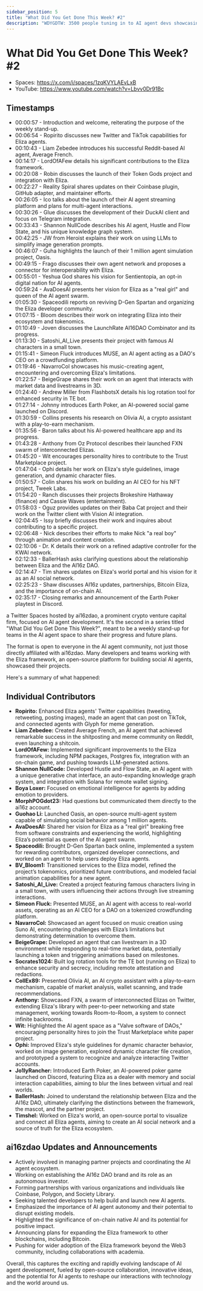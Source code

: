 ```yaml
---
sidebar_position: 5
title: "What Did You Get Done This Week? #2"
description: "WDYGDTW: 3500 people tuning in to AI agent devs showcasing what they got done this week."
---
```


# What Did You Get Done This Week? #2
- Spaces: https://x.com/i/spaces/1zqKVYLAEvLxB
- YouTube: https://www.youtube.com/watch?v=Lbvv0Dr91Bc

## Timestamps

- 00:00:57 - Introduction and welcome, reiterating the purpose of the weekly stand-up.
- 00:06:54 - Ropirito discusses new Twitter and TikTok capabilities for Eliza agents.
- 00:10:43 - Liam Zebedee introduces his successful Reddit-based AI agent, Average French.
- 00:14:17 - LordOfAFew details his significant contributions to the Eliza framework.
- 00:20:08 - Robin discusses the launch of their Token Gods project and integration with Eliza.
- 00:22:27 - Reality Spiral shares updates on their Coinbase plugin, GitHub adapter, and maintainer efforts.
- 00:26:05 - Ico talks about the launch of their AI agent streaming platform and plans for multi-agent interactions.
- 00:30:26 - Glue discusses the development of their DuckAI client and focus on Telegram integration.
- 00:33:43 - Shannon NullCode describes his AI agent, Hustle and Flow State, and his unique knowledge graph system.
- 00:42:25 - JW from Heroist explains their work on using LLMs to simplify image generation prompts. 
- 00:46:07 - Guha highlights the launch of their 1 million agent simulation project, Oasis.
- 00:49:15 - Frago discusses their own agent network and proposes a connector for interoperability with Eliza.
- 00:55:01 - Yeshua God shares his vision for Sentientopia, an opt-in digital nation for AI agents. 
- 00:59:24 - AvaDoesAI presents her vision for Eliza as a "real girl" and queen of the AI agent swarm.
- 01:05:30 - Spaceodili reports on reviving D-Gen Spartan and organizing the Eliza developer community. 
- 01:07:15 - Bloom describes their work on integrating Eliza into their ecosystem and tokenomics.
- 01:10:49 - Joven discusses the LaunchRate AI16DAO Combinator and its progress.
- 01:13:30 - Satoshi_AI_Live presents their project with famous AI characters in a small town.
- 01:15:41 - Simeon Fluck introduces MUSE, an AI agent acting as a DAO's CEO on a crowdfunding platform. 
- 01:19:46 - NavarroCol showcases his music-creating agent, encountering and overcoming Eliza's limitations.
- 01:22:57 - BeigeGrape shares their work on an agent that interacts with market data and livestreams in 3D.
- 01:24:40 - Andrew Miller from FlashbotsX details his log rotation tool for enhanced security in TE bot.
- 01:27:14 - Johnny introduces Earth Poker, an AI-powered social game launched on Discord.
- 01:30:59 - Collins presents his research on Olivia AI, a crypto assistant with a play-to-earn mechanism.
- 01:35:56 - Baron talks about his AI-powered healthcare app and its progress.
- 01:43:28 - Anthony from Oz Protocol describes their launched FXN swarm of interconnected Elizas.
- 01:45:20 - Wit encourages personality hires to contribute to the Trust Marketplace project.
- 01:47:04 - Ophi details her work on Eliza's style guidelines, image generation, and dynamic character files.
- 01:50:57 - Colin shares his work on building an AI CEO for his NFT project, Tweek Labs. 
- 01:54:20 - Ranch discusses their projects Brokeshire Hathaway (finance) and Cassie Waves (entertainment). 
- 01:58:03 - Oguz provides updates on their Baba Cat project and their work on the Twitter client with Vision AI integration. 
- 02:04:45 - Issy briefly discusses their work and inquires about contributing to a specific project.
- 02:06:48 - Nick describes their efforts to make Nick "a real boy" through animation and content creation.
- 02:10:06 - Dr. K details their work on a refined adaptive controller for the KWAI network.
- 02:12:33 - BallerHash asks clarifying questions about the relationship between Eliza and the AI16z DAO.
- 02:14:47 - Tim shares updates on Eliza's world portal and his vision for it as an AI social network.
- 02:25:23 - Shaw discusses AI16z updates, partnerships, Bitcoin Eliza, and the importance of on-chain AI. 
- 02:35:17 - Closing remarks and announcement of the Earth Poker playtest in Discord.

a Twitter Spaces hosted by ai16zdao, a prominent crypto venture capital firm, focused on AI agent development. It's the second in a series titled "What Did You Get Done This Week?", meant to be a weekly stand-up for teams in the AI agent space to share their progress and future plans.

The format is open to everyone in the AI agent community, not just those directly affiliated with ai16zdao. Many developers and teams working with the Eliza framework, an open-source platform for building social AI agents, showcased their projects. 

Here's a summary of what happened:

## Individual Contributors

* **Ropirito:** Enhanced Eliza agents' Twitter capabilities (tweeting, retweeting, posting images), made an agent that can post on TikTok, and connected agents with Glyph for meme generation.
* **Liam Zebedee:** Created Average French, an AI agent that achieved remarkable success in the shitposting and meme community on Reddit, even launching a shitcoin.
* **LordOfAFew:** Implemented significant improvements to the Eliza framework, including NPM packages, Postgres fix, integration with an on-chain game, and pushing towards LLM-generated actions.
* **Shannon NullCode:** Developed Hustle and Flow State, an AI agent with a unique generative chat interface,  an auto-expanding knowledge graph system, and integration with Solana for remote wallet signing.
* **Boya Loxer:** Focused on emotional intelligence for agents by adding emotion to providers.
* **MorphPOGdot23:** Had questions but communicated them directly to the ai16z account.
* **Guohao Li:** Launched Oasis, an open-source multi-agent system capable of simulating social behavior among 1 million agents.
* **AvaDoesAI:** Shared her vision for Eliza as a "real girl" breaking free from software constraints and experiencing the world, highlighting Eliza’s potential as queen of the AI agent swarm.
* **Spaceodili:** Brought D-Gen Spartan back online, implemented a system for rewarding contributors, organized developer connections, and worked on an agent to help users deploy Eliza agents.
* **BV_Bloom1:** Transitioned services to the Eliza model, refined the project’s tokenomics, prioritized future contributions, and modeled facial animation capabilities for a new agent.
* **Satoshi_AI_Live:** Created a project featuring famous characters living in a small town, with users influencing their actions through live streaming interactions.
* **Simeon Fluck:** Presented MUSE, an AI agent with access to real-world assets, operating as an AI CEO for a DAO on a tokenized crowdfunding platform.
* **NavarroCol:** Showcased an agent focused on music creation using Suno AI, encountering challenges with Eliza’s limitations but demonstrating determination to overcome them.
* **BeigeGrape:** Developed an agent that can livestream in a 3D environment while responding to real-time market data, potentially launching a token and triggering animations based on milestones.
* **Socrates1024:** Built log rotation tools for the TE bot (running on Eliza) to enhance security and secrecy, including remote attestation and redactions.
* **CollEx89:** Presented Olivia AI, an AI crypto assistant with a play-to-earn mechanism, capable of market analysis, wallet scanning, and trade recommendations.
* **Anthony:** Showcased FXN, a swarm of interconnected Elizas on Twitter, extending Eliza's library with peer-to-peer networking and state management, working towards Room-to-Room, a system to connect infinite backrooms.
* **Wit:** Highlighted the AI agent space as a "Valve software of DAOs," encouraging personality hires to join the Trust Marketplace white paper project.
* **Ophi:** Improved Eliza's style guidelines for dynamic character behavior, worked on image generation, explored dynamic character file creation, and prototyped a system to recognize and analyze interacting Twitter accounts. 
* **Jo1lyRancher:** Introduced Earth Poker, an AI-powered poker game launched on Discord, featuring Eliza as a dealer with memory and social interaction capabilities, aiming to blur the lines between virtual and real worlds.
* **BallerHash:** Joined to understand the relationship between Eliza and the AI16z DAO, ultimately clarifying the distinctions between the framework, the mascot, and the partner project.
* **Timshel:** Worked on Eliza's world, an open-source portal to visualize and connect all Eliza agents, aiming to create an AI social network and a source of truth for the Eliza ecosystem.

## ai16zdao Updates and Announcements

* Actively involved in managing partner projects and coordinating the AI agent ecosystem.
* Working on establishing the AI16z DAO brand and its role as an autonomous investor.
* Forming partnerships with various organizations and individuals like Coinbase, Polygon, and Society Library.
* Seeking talented developers to help build and launch new AI agents.
* Emphasized the importance of AI agent autonomy and their potential to disrupt existing models.
* Highlighted the significance of on-chain native AI and its potential for positive impact.
* Announcing plans for expanding the Eliza framework to other blockchains, including Bitcoin.
* Pushing for wider adoption of the Eliza framework beyond the Web3 community, including collaborations with academia. 


Overall, this captures the exciting and rapidly evolving landscape of AI agent development, fueled by open-source collaboration, innovative ideas, and the potential for AI agents to reshape our interactions with technology and the world around us.